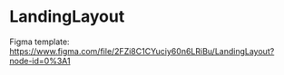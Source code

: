 # LandingLayout

Figma template: https://www.figma.com/file/2FZi8C1CYuciy60n6LRiBu/LandingLayout?node-id=0%3A1
